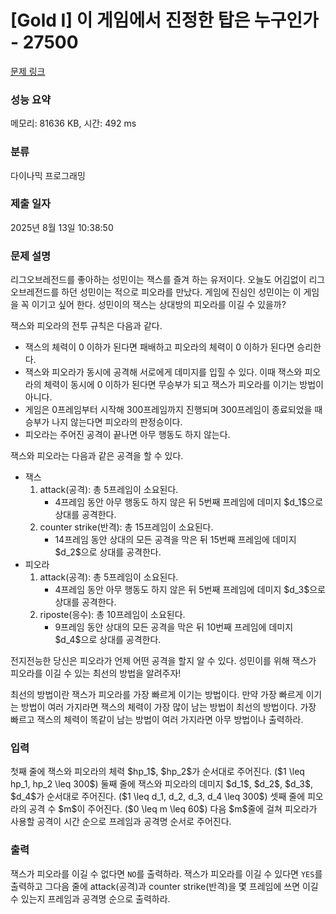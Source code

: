 # [Gold I] 이 게임에서 진정한 탑은 누구인가 - 27500 

[문제 링크](https://www.acmicpc.net/problem/27500) 

### 성능 요약

메모리: 81636 KB, 시간: 492 ms

### 분류

다이나믹 프로그래밍

### 제출 일자

2025년 8월 13일 10:38:50

### 문제 설명

<p>리그오브레전드를 좋아하는 성민이는 잭스를 즐겨 하는 유저이다. 오늘도 어김없이 리그오브레전드를 하던 성민이는 적으로 피오라를 만났다. 게임에 진심인 성민이는 이 게임을 꼭 이기고 싶어 한다. 성민이의 잭스는 상대방의 피오라를 이길 수 있을까?</p>

<p>잭스와 피오라의 전투 규칙은 다음과 같다.</p>

<ul>
	<li>잭스의 체력이 0 이하가 된다면 패배하고 피오라의 체력이 0 이하가 된다면 승리한다.</li>
	<li>잭스와 피오라가 동시에 공격해 서로에게 데미지를 입힐 수 있다. 이때 잭스와 피오라의 체력이 동시에 0 이하가 된다면 무승부가 되고 잭스가 피오라를 이기는 방법이 아니다.</li>
	<li>게임은 0프레임부터 시작해 300프레임까지 진행되며 300프레임이 종료되었을 때 승부가 나지 않는다면 피오라의 판정승이다. </li>
	<li>피오라는 주어진 공격이 끝나면 아무 행동도 하지 않는다.</li>
</ul>

<p>잭스와 피오라는 다음과 같은 공격을 할 수 있다.</p>

<ul>
	<li>잭스
	<ol>
		<li>attack(공격): 총 5프레임이 소요된다.
		<ul>
			<li>4프레임 동안 아무 행동도 하지 않은 뒤 5번째 프레임에 데미지 $d_1$으로 상대를 공격한다.</li>
		</ul>
		</li>
		<li>counter strike(반격): 총 15프레임이 소요된다.
		<ul>
			<li>14프레임 동안 상대의 모든 공격을 막은 뒤 15번째 프레임에 데미지 $d_2$으로 상대를 공격한다.</li>
		</ul>
		</li>
	</ol>
	</li>
	<li>피오라
	<ol>
		<li>​​​attack(공격): 총 5프레임이 소요된다.
		<ul>
			<li>4프레임 동안 아무 행동도 하지 않은 뒤 5번째 프레임에 데미지 $d_3$으로 상대를 공격한다.</li>
		</ul>
		</li>
		<li>riposte(응수): 총 10프레임이 소요된다.
		<ul>
			<li>9프레임 동안 상대의 모든 공격을 막은 뒤 10번째 프레임에 데미지 $d_4$으로 상대를 공격한다.</li>
		</ul>
		</li>
	</ol>
	</li>
</ul>

<p>전지전능한 당신은 피오라가 언제 어떤 공격을 할지 알 수 있다. 성민이를 위해 잭스가 피오라를 이길 수 있는 최선의 방법을 알려주자!</p>

<p>최선의 방법이란 잭스가 피오라를 가장 빠르게 이기는 방법이다. 만약 가장 빠르게 이기는 방법이 여러 가지라면 잭스의 체력이 가장 많이 남는 방법이 최선의 방법이다. 가장 빠르고 잭스의 체력이 똑같이 남는 방법이 여러 가지라면 아무 방법이나 출력하라.</p>

### 입력 

 <p>첫째 줄에 잭스와 피오라의 체력 $hp_1$, $hp_2$가 순서대로 주어진다. ($1 \leq hp_1, hp_2 \leq 300$) 둘째 줄에 잭스와 피오라의 데미지 $d_1$, $d_2$, $d_3$, $d_4$가 순서대로 주어진다. ($1 \leq d_1, d_2, d_3, d_4 \leq 300$) 셋째 줄에 피오라의 공격 수 $m$이 주어진다. ($0 \leq m \leq 60$) 다음 $m$줄에 걸쳐 피오라가 사용할 공격이 시간 순으로 프레임과 공격명 순서로 주어진다.</p>

### 출력 

 <p>잭스가 피오라를 이길 수 없다면 <code>NO</code>를 출력하라. 잭스가 피오라를 이길 수 있다면 <code>YES</code>를 출력하고 그다음 줄에 attack(공격)과 counter strike(반격)을 몇 프레임에 쓰면 이길 수 있는지 프레임과 공격명 순으로 출력하라.</p>

